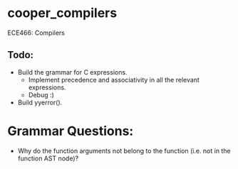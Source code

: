 # cooper_compilers
ECE466: Compilers


## Todo:
* Build the grammar for C expressions.
    - Implement precedence and associativity in all the relevant expressions.
    - Debug :)
* Build yyerror().

# Grammar Questions:
* Why do the function arguments not belong to the function (i.e. not in the function AST node)?
